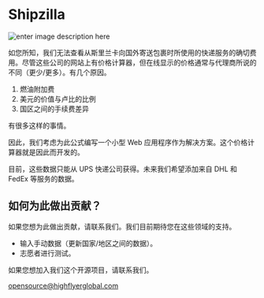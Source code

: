 # Shipzilla

![enter image description here](https://github.com/HighFlyer-Global/Shipzilla/blob/main/shipzilla.png?raw=true)



如您所知，我们无法查看从斯里兰卡向国外寄送包裹时所使用的快递服务的确切费用。尽管这些公司的网站上有价格计算器，但在线显示的价格通常与代理商所说的不同（更少/更多）。有几个原因。

 1. 燃油附加费
 2. 美元的价值与卢比的比例
 3. 国区之间的手续费差异

有很多这样的事情。

因此，我们考虑为此公式编写一个小型 Web 应用程序作为解决方案。这个价格计算器就是因此而开发的。

目前，这些数据只能从 UPS 快递公司获得。未来我们希望添加来自 DHL 和 FedEx 等服务的数据。

## 如何为此做出贡献？
如果您想为此做出贡献，请联系我们。我们目前期待您在这些领域的支持。

 - 输入手动数据（更新国家/地区之间的数据）。
 - 志愿者进行测试。

如果您想加入我们这个开源项目，请联系我们。

opensource@highflyerglobal.com
